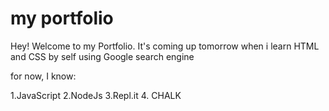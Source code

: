 # my portfolio

Hey! Welcome to my Portfolio. It's coming up tomorrow when i learn HTML and CSS by self using Google search engine

for now, I know: 

1.JavaScript
2.NodeJs
3.Repl.it
4. CHALK
